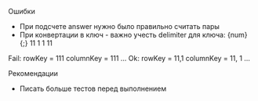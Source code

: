 Ошибки
- При подсчете answer нужно было правильно считать пары
- При конвертации в ключ - важно учесть delimiter для ключа: {num}{;}
11 1
1 11

Fail: rowKey = 111 columnKey = 111 ...
Ok: rowKey = 11,1 columnKey = 11, 1 ...

Рекомендации
- Писать больше тестов перед выполнением
